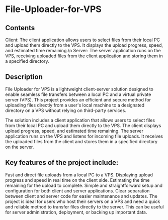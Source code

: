 # File-Uploader-for-VPS
## Contents
Client: The client application allows users to select files from their local PC and upload them directly to the VPS. It displays the upload progress, speed, and estimated time remaining.\n
Server: The server application runs on the VPS, receiving uploaded files from the client application and storing them in a specified directory.

## Description
File Uploader for VPS is a lightweight client-server solution designed to enable seamless file transfers between a local PC and a virtual private server (VPS). This project provides an efficient and secure method for uploading files directly from a user's local machine to a designated directory on a VPS without relying on third-party services.

The solution includes a client application that allows users to select files from their local PC and upload them directly to the VPS. The client displays upload progress, speed, and estimated time remaining. The server application runs on the VPS and listens for incoming file uploads. It receives the uploaded files from the client and stores them in a specified directory on the server.

## Key features of the project include:
Fast and direct file uploads from a local PC to a VPS.
Displaying upload progress and speed in real time on the client side.
Estimating the time remaining for the upload to complete.
Simple and straightforward setup and configuration for both client and server applications.
Clear separation between client and server code for easier maintenance and updates.
The project is ideal for users who host their servers on a VPS and need a quick and reliable method to transfer files directly to the server. This can be useful for server administration, deployment, or backing up important data.
